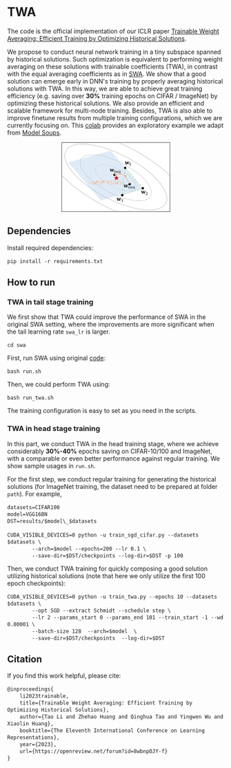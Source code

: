 # TWA
The code is the official implementation of our ICLR paper 
[Trainable Weight Averaging: Efficient Training by Optimizing Historical Solutions](https://openreview.net/pdf?id=8wbnpOJY-f). 

We propose to conduct neural network training in a tiny subspace spanned by historical solutions. Such optimization is equivalent to performing weight averaging on these solutions with trainable coefficients (TWA), in contrast with the equal averaging coefficients as in [SWA](https://github.com/timgaripov/swa). We show that a good solution can emerge early in DNN's training by properly averaging historical solutions with TWA. In this way, we are able to achieve great training efficiency (e.g. saving over **30%** training epochs on CIFAR / ImageNet) by optimizing these historical solutions. We also provide an efficient and scalable framework for multi-node training. Besides, TWA is also able to improve finetune results from multiple training configurations, which we are currently focusing on. This [colab](https://colab.research.google.com/drive/1fxUJ0K8dd7V3gsozmKsHhfdYHhYVB-WZ?usp=sharing) provides an exploratory example we adapt from [Model Soups](https://github.com/mlfoundations/model-soups).


<div align="center">
<img src="twa.png" width="50%" alt=""/>

<div align="left">


## Dependencies

Install required dependencies:

```
pip install -r requirements.txt
```

## How to run

### TWA in tail stage training
We first show that TWA could improve the performance of SWA in the original SWA setting, where the improvements are more significant when the tail learning rate `swa_lr` is larger.
```
cd swa
```
First, run SWA using original [code](https://github.com/timgaripov/swa):
```
bash run.sh
```
Then, we could perform TWA using:
```
bash run_twa.sh
```
The training configuration is easy to set as you need in the scripts.

### TWA in head stage training
In this part, we conduct TWA in the head training stage, where we achieve considerably **30%-40%** epochs saving on CIFAR-10/100 and ImageNet, with a comparable or even better performance against regular training.
We show sample usages in `run.sh`.

For the first step, we conduct regular training for generating the historical solutions (for ImageNet training, the dataset need to be prepared at folder `path`). For example,

```
datasets=CIFAR100
model=VGG16BN
DST=results/$model\_$datasets

CUDA_VISIBLE_DEVICES=0 python -u train_sgd_cifar.py --datasets $datasets \
        --arch=$model --epochs=200 --lr 0.1 \
        --save-dir=$DST/checkpoints --log-dir=$DST -p 100
```
Then, we conduct TWA training for quickly composing a good solution utilizing historical solutions (note that here we only utilize the first 100 epoch checkpoints):
```
CUDA_VISIBLE_DEVICES=0 python -u train_twa.py --epochs 10 --datasets $datasets \
        --opt SGD --extract Schmidt --schedule step \
        --lr 2 --params_start 0 --params_end 101 --train_start -1 --wd 0.00001 \
        --batch-size 128  --arch=$model  \
        --save-dir=$DST/checkpoints  --log-dir=$DST
```

## Citation
If you find this work helpful, please cite:
```
@inproceedings{
    li2023trainable,
    title={Trainable Weight Averaging: Efficient Training by Optimizing Historical Solutions},
    author={Tao Li and Zhehao Huang and Qinghua Tao and Yingwen Wu and Xiaolin Huang},
    booktitle={The Eleventh International Conference on Learning Representations},
    year={2023},
    url={https://openreview.net/forum?id=8wbnpOJY-f}
}
```